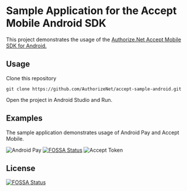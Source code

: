 # Sample Application for the Accept Mobile Android SDK

This project demonstrates the usage of the [Authorize.Net Accept Mobile SDK for Android.](https://github.com/AuthorizeNet/accept-sdk-android)  

## Usage

Clone this repository
````
git clone https://github.com/AuthorizeNet/accept-sample-android.git
````

Open the project in Android Studio and Run.

## Examples
The sample application demonstrates usage of Android Pay and Accept Mobile.

![Android Pay](screenshot1.png?raw=true "Android Pay") [![FOSSA Status](https://app.fossa.com/api/projects/git%2Bgithub.com%2FAremixdj%2Faccept-sample-android.svg?type=shield)](https://app.fossa.com/projects/git%2Bgithub.com%2FAremixdj%2Faccept-sample-android?ref=badge_shield)
 ![Accept Token](screenshot2.png?raw=true "Accept Token")





## License
[![FOSSA Status](https://app.fossa.com/api/projects/git%2Bgithub.com%2FAremixdj%2Faccept-sample-android.svg?type=large)](https://app.fossa.com/projects/git%2Bgithub.com%2FAremixdj%2Faccept-sample-android?ref=badge_large)
